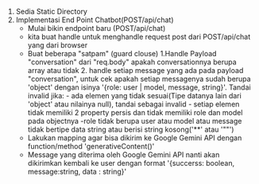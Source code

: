 <!-- Yang akan kita kerjakan -->
1. Sedia Static Directory
2. Implementasi End Point Chatbot(POST/api/chat)
    - Mulai bikin endpoint baru (POST/api/chat)
    - kita buat handle untuk menghandle request post dari POST/api/chat yang dari browser
    - Buat beberapa "satpam" (guard clouse)
        1.Handle Payload "conversation" dari "req.body" apakah conversationnya berupa array atau tidak
        2. handle setiap message yang ada pada payload "conversation", untuk cek apakah setiap messagenya sudah berupa 'object' dengan isinya '{role: user | model, message, string}'. Tandai invalid jika:
            -  ada elemen yang tidak sesuai(Tipe datanya lain dari 'object' atau nilainya null), tandai sebagai invalid
            -  setiap elemen tidak memiliki 2 property persis dan tidak memiliki role dan model pada objectnya
            -role tidak berupa user atau model atau message tidak bertipe data string atau berisi string kosong('**' atau '""')
    - Lakukan mapping agar bisa dikirim ke Google Gemini API dengan function/method 'generativeContent()'
    - Message yang diterima oleh Google Gemini API nanti akan dikirimkan kembali ke user dengan format '{succerss: boolean, message:string, data : string}'        



   
